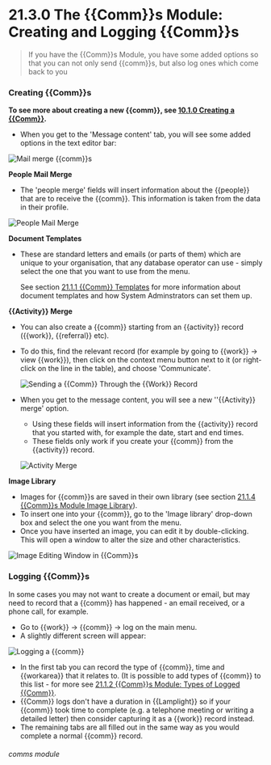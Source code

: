 # 21.3.0 The {{Comm}}s Module: Creating and Logging {{Comm}}s

> If you have the {{Comm}}s Module, you have some added options so that you can not only send {{comm}}s, but also log ones which come back to you



### Creating {{Comm}}s

**To see more about creating a new {{comm}}, see [10.1.0 Creating a {{Comm}}](/help/index/p/10.1.0).**

- When you  get to the 'Message content' tab, you will see some added options in the text editor bar:

![Mail merge {{comm}}s](21.3.0b.png)

**People Mail Merge**

- The 'people merge' fields will insert information about the {{people}} that are to receive the {{comm}}. This information is taken from the data in their profile.

![People Mail Merge](21.3.0a.png)

**Document Templates**

- These are standard letters and emails (or parts of them) which are unique to your organisation, that any database operator can use - simply select the one that you want to use from the menu.  
   
   See section [21.1.1  {{Comm}} Templates](/help/index/p/21.1.1) for more information about document templates and how System Adminstrators can set them up.

**{{Activity}} Merge**

- You can also create a {{comm}} starting from an {{activity}} record ({{work}}, {{referral}} etc). 
- To do this, find the relevant record (for example by going to {{work}} -> view {{work}}), then click on the context menu button next to it (or right-click on the line in the table), and choose 'Communicate'.  
  
  ![Sending a {{Comm}} Through the {{Work}} Record](21.3.0c.png)
  
- When you get to the message content, you will see a new ''{{Activity}} merge' option. 
   - Using these fields will insert information from the {{activity}} record that you started with, for example the date, start and end times. 
   - These fields only work if you create your {{comm}} from the {{activity}} record.
  
  ![Activity Merge](21.3.0d.png)
  
**Image Library**

- Images for {{comm}}s are saved in their own library (see section [21.1.4  {{Comm}}s Module Image Library](/help/index/p/21.1.4)). 
- To insert one into your {{comm}}, go to the 'Image library' drop-down box and select the one you want from the menu. 
- Once you have inserted an image, you can edit it by double-clicking. This will open a window to alter the size and other characteristics. 

![Image Editing Window in {{Comm}}s](21.3.0e.png)

### Logging {{Comm}}s  

In some cases you may not want to create a document or email, but may need to record that a {{comm}} has happened - an email received, or a phone call, for example. 

- Go to {{work}} -> {{comm}} -> log on the main menu. 
- A slightly different screen will appear:

![Logging a {{comm}}](89a.png)

- In the first tab you can record the type of {{comm}}, time and {{workarea}} that it relates to. (It is possible to add types of {{comm}} to this list - for more see [21.1.2 {{Comm}}s Module: Types of Logged {{Comm}}](/help/index/p/21.1.2).
- {{Comm}} logs don't have a duration in {{Lamplight}} so if your {{comm}} took time to complete (e.g. a telephone meeting or writing a detailed letter) then consider capturing it as a {{work}} record instead.
- The remaining tabs are all filled out in the same way as you would complete a normal {{comm}} record.


###### comms module
